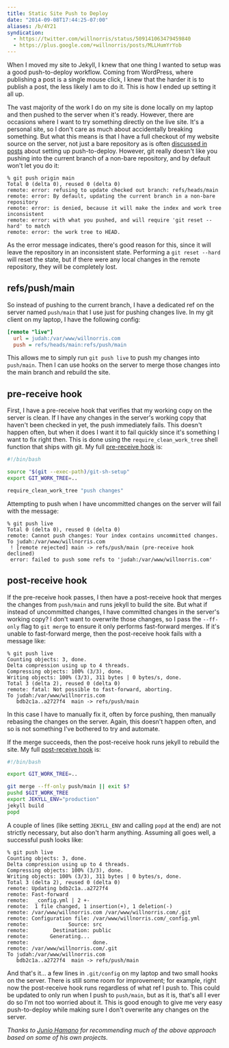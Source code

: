 ```yaml
---
title: Static Site Push to Deploy
date: "2014-09-08T17:44:25-07:00"
aliases: /b/4Y21
syndication:
  - https://twitter.com/willnorris/status/509141063479459840
  - https://plus.google.com/+willnorris/posts/MLLHumYrYob
---
```


When I moved my site to Jekyll, I knew that one thing I wanted to setup was a good push-to-deploy
workflow. Coming from WordPress, where publishing a post is a single mouse click, I knew that the
harder it is to publish a post, the less likely I am to do it. This is how I ended up setting it
all up.

The vast majority of the work I do on my site is done locally on my laptop and then pushed to the
server when it's ready. However, there are occasions where I want to try something directly on the
live site. It's a personal site, so I don't care as much about accidentally breaking something.
But what this means is that I have a full checkout of my website source on the server, not just a
bare repository as is often [discussed in posts][search] about setting up push-to-deploy. However,
git really doesn't like you pushing into the current branch of a non-bare repository, and by default
won't let you do it:

```
% git push origin main
Total 0 (delta 0), reused 0 (delta 0)
remote: error: refusing to update checked out branch: refs/heads/main
remote: error: By default, updating the current branch in a non-bare repository
remote: error: is denied, because it will make the index and work tree inconsistent
remote: error: with what you pushed, and will require 'git reset --hard' to match
remote: error: the work tree to HEAD.
```

As the error message indicates, there's good reason for this, since it will leave the repository in
an inconsistent state. Performing a `git reset --hard` will reset the state, but if there were any
local changes in the remote repository, they will be completely lost.

## refs/push/main

So instead of pushing to the current branch, I have a dedicated ref on the server named
`push/main` that I use just for pushing changes live. In my git client on my laptop, I have the
following config:

```ini
[remote "live"]
  url = judah:/var/www/willnorris.com
  push = refs/heads/main:refs/push/main
```

This allows me to simply run `git push live` to push my changes into `push/main`. Then I can use
hooks on the server to merge those changes into the main branch and rebuild the site.

## pre-receive hook

First, I have a pre-receive hook that verifies that my working copy on the server is clean. If I
have any changes in the server's working copy that haven't been checked in yet, the push immediately
fails. This doesn't happen often, but when it does I want it to fail quickly since it's something I
want to fix right then. This is done using the `require_clean_work_tree` shell function that ships
with git. My full [pre-receive hook][] is:

```bash
#!/bin/bash

source "$(git --exec-path)/git-sh-setup"
export GIT_WORK_TREE=..

require_clean_work_tree "push changes"
```

Attempting to push when I have uncommitted changes on the server will fail with the message:

```
% git push live
Total 0 (delta 0), reused 0 (delta 0)
remote: Cannot push changes: Your index contains uncommitted changes.
To judah:/var/www/willnorris.com
 ! [remote rejected] main -> refs/push/main (pre-receive hook declined)
 error: failed to push some refs to 'judah:/var/www/willnorris.com'
```

## post-receive hook

If the pre-receive hook passes, I then have a post-receive hook that merges the changes from
`push/main` and runs jekyll to build the site. But what if instead of uncommitted changes, I have
committed changes in the server's working copy? I don't want to overwrite those changes, so I pass
the `--ff-only` flag to `git merge` to ensure it only performs fast-forward merges. If it's unable
to fast-forward merge, then the post-receive hook fails with a message like:

```
% git push live
Counting objects: 3, done.
Delta compression using up to 4 threads.
Compressing objects: 100% (3/3), done.
Writing objects: 100% (3/3), 311 bytes | 0 bytes/s, done.
Total 3 (delta 2), reused 0 (delta 0)
remote: fatal: Not possible to fast-forward, aborting.
To judah:/var/www/willnorris.com
   bdb2c1a..a2727f4  main -> refs/push/main
```

In this case I have to manually fix it, often by force pushing, then manually rebasing the changes
on the server. Again, this doesn't happen often, and so is not something I've bothered to try and
automate.

If the merge succeeds, then the post-receive hook runs jekyll to rebuild the site. My full
[post-receive hook][] is:

```bash
#!/bin/bash

export GIT_WORK_TREE=..

git merge --ff-only push/main || exit $?
pushd $GIT_WORK_TREE
export JEKYLL_ENV="production"
jekyll build
popd
```

A couple of lines (like setting `JEKYLL_ENV` and calling `popd` at the end) are not strictly
necessary, but also don't harm anything. Assuming all goes well, a successful push looks like:

```
% git push live
Counting objects: 3, done.
Delta compression using up to 4 threads.
Compressing objects: 100% (3/3), done.
Writing objects: 100% (3/3), 311 bytes | 0 bytes/s, done.
Total 3 (delta 2), reused 0 (delta 0)
remote: Updating bdb2c1a..a2727f4
remote: Fast-forward
remote:  _config.yml | 2 +-
remote:  1 file changed, 1 insertion(+), 1 deletion(-)
remote: /var/www/willnorris.com /var/www/willnorris.com/.git
remote: Configuration file: /var/www/willnorris.com/_config.yml
remote:             Source: src
remote:        Destination: public
remote:       Generating...
remote:                     done.
remote: /var/www/willnorris.com/.git
To judah:/var/www/willnorris.com
   bdb2c1a..a2727f4  main -> refs/push/main
```

And that's it... a few lines in `.git/config` on my laptop and two small hooks on the server. There
is still some room for improvement; for example, right now the post-receive hook runs regardless of
what ref I push to. This could be updated to only run when I push to `push/main`, but as it is,
that's all I ever do so I'm not too worried about it. This is good enough to give me very easy
push-to-deploy while making sure I don't overwrite any changes on the server.

_Thanks to [Junio Hamano][] for recommending much of the above approach based on some of his own
projects._

[search]: https://www.google.com/search?q=jekyll+push+to+deploy
[Jekyll docs]: http://jekyllrb.com/docs/deployment-methods/#git-post-receive-hook
[site repository]: https://github.com/willnorris/willnorris.com
[pre-receive hook]: https://github.com/willnorris/willnorris.com/blob/main/tools/pre-receive
[post-receive hook]: https://github.com/willnorris/willnorris.com/blob/main/tools/post-receive
[Junio Hamano]: http://git-blame.blogspot.com/
